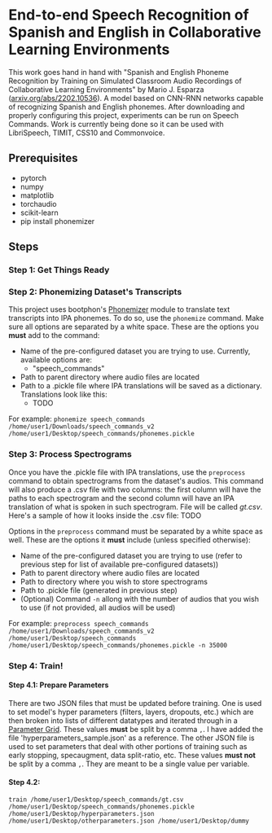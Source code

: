 # End-to-end Speech Recognition of Spanish and English in Collaborative Learning Environments
This work goes hand in hand with "Spanish and English Phoneme Recognition by Training on Simulated Classroom Audio Recordings of Collaborative Learning Environments" by Mario J. Esparza \([arxiv.org/abs/2202.10536](https://arxiv.org/abs/2202.10536)\). A model based on CNN-RNN networks capable of recognizing Spanish and English phonemes. After downloading and properly configuring this project, experiments can be run on Speech Commands. Work is currently being done so it can be used with LibriSpeech, TIMIT, CSS10 and Commonvoice.

## Prerequisites
- pytorch
- numpy
- matplotlib
- torchaudio
- scikit-learn
- pip install phonemizer

## Steps
### Step 1: Get Things Ready


### Step 2: Phonemizing Dataset's Transcripts
This project uses bootphon's [Phonemizer](https://github.com/bootphon/phonemizer) module to translate text transcripts into IPA phonemes. To do so, use the `phonemize` command. Make sure all options are separated by a white space. These are the options you **must** add to the command:
- Name of the pre-configured dataset you are trying to use. Currently, available options are:
  - \"speech_commands\"
- Path to parent directory where audio files are located
- Path to a .pickle file where IPA translations will be saved as a dictionary. Translations look like this:
  - TODO

For example:
`phonemize speech_commands /home/user1/Downloads/speech_commands_v2 /home/user1/Desktop/speech_commands/phonemes.pickle`

### Step 3: Process Spectrograms
Once you have the .pickle file with IPA translations, use the `preprocess` command to obtain spectrograms from the dataset's audios. This command will also produce a .csv file with two columns: the first column will have the paths to each spectrogram and the second column will have an IPA translation of what is spoken in such spectrogram. File will be called *gt.csv*. Here's a sample of how it looks inside the .csv file:
TODO

Options in the `preprocess` command must be separated by a white space as well. These are the options it **must** include (unless specified otherwise):
- Name of the pre-configured dataset you are trying to use \(refer to previous step for list of available pre-configured datasets)\)
- Path to parent directory where audio files are located
- Path to directory where you wish to store spectrograms
- Path to .pickle file (generated in previous step)
- \(Optional\) Command `-n` allong with the number of audios that you wish to use \(if not provided, all audios will be used\)

For example:
`preprocess speech_commands /home/user1/Downloads/speech_commands_v2 /home/user1/Desktop/speech_commands /home/user1/Desktop/speech_commands/phonemes.pickle -n 35000`

### Step 4: Train!
#### Step 4.1: Prepare Parameters
There are two JSON files that must be updated before training. One is used to set model's hyper parameters (filters, layers, dropouts, etc.) which are then broken into lists of different datatypes and iterated through in a [Parameter Grid](https://scikit-learn.org/stable/modules/generated/sklearn.model_selection.ParameterGrid.html). These values **must** be split by a comma `,`. I have added the file \'hyperparameters_sample.json\' as a reference. The other JSON file is used to set parameters that deal with other portions of training such as early stopping, specaugment, data split-ratio, etc. These values **must not** be split by a comma `,`. They are meant to be a single value per variable.

#### Step 4.2: 

`train /home/user1/Desktop/speech_commands/gt.csv /home/user1/Desktop/speech_commands/phonemes.pickle /home/user1/Desktop/hyperparameters.json /home/user1/Desktop/otherparameters.json /home/user1/Desktop/dummy`

